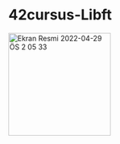 # 42cursus-Libft
<img width="203" alt="Ekran Resmi 2022-04-29 ÖS 2 05 33" src="https://user-images.githubusercontent.com/62108864/165932965-c68c8fdd-f805-49e3-96c0-31bd0dcde433.png">
